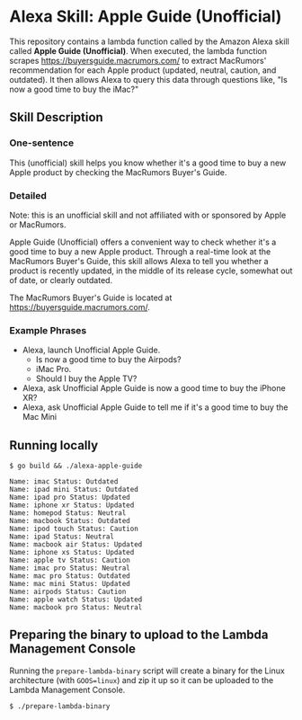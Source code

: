 # Alexa Skill: Apple Guide (Unofficial)

This repository contains a lambda function called by the Amazon Alexa skill called **Apple Guide (Unofficial)**. When executed, the lambda function scrapes https://buyersguide.macrumors.com/ to extract MacRumors' recommendation for each Apple product (updated, neutral, caution, and outdated). It then allows Alexa to query this data through questions like, "Is now a good time to buy the iMac?"

## Skill Description

### One-sentence

This (unofficial) skill helps you know whether it's a good time to buy a new Apple product by checking the MacRumors Buyer's Guide.

### Detailed

Note: this is an unofficial skill and not affiliated with or sponsored by Apple or MacRumors.

Apple Guide (Unofficial) offers a convenient way to check whether it's a good time to buy a new Apple product. Through a real-time look at the MacRumors Buyer's Guide, this skill allows Alexa to tell you whether a product is recently updated, in the middle of its release cycle, somewhat out of date, or clearly outdated.

The MacRumors Buyer's Guide is located at https://buyersguide.macrumors.com/.

### Example Phrases

* Alexa, launch Unofficial Apple Guide.
    - Is now a good time to buy the Airpods?
    - iMac Pro.
    - Should I buy the Apple TV?
* Alexa, ask Unofficial Apple Guide is now a good time to buy the iPhone XR?
* Alexa, ask Unofficial Apple Guide to tell me if it's a good time to buy the Mac Mini

## Running locally

```
$ go build && ./alexa-apple-guide

Name: imac Status: Outdated
Name: ipad mini Status: Outdated
Name: ipad pro Status: Updated
Name: iphone xr Status: Updated
Name: homepod Status: Neutral
Name: macbook Status: Outdated
Name: ipod touch Status: Caution
Name: ipad Status: Neutral
Name: macbook air Status: Updated
Name: iphone xs Status: Updated
Name: apple tv Status: Caution
Name: imac pro Status: Neutral
Name: mac pro Status: Outdated
Name: mac mini Status: Updated
Name: airpods Status: Caution
Name: apple watch Status: Updated
Name: macbook pro Status: Neutral
```

## Preparing the binary to upload to the Lambda Management Console

Running the `prepare-lambda-binary` script will create a binary for the Linux architecture (with `GOOS=linux`) and zip it up so it can be uploaded to the Lambda Management Console.

```
$ ./prepare-lambda-binary
```
